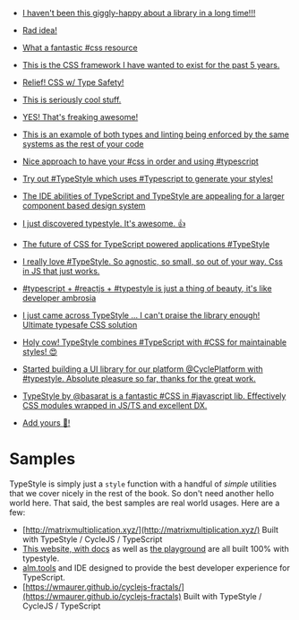
* [I haven't been this giggly-happy about a library in a long time!!!](https://twitter.com/andrestaltz/status/788665551325454337)
* [Rad idea!](https://twitter.com/iammerrick/status/788784672314576897)
* [What a fantastic #css resource](https://twitter.com/zbrianw/status/792177209490313217)
* [This is the CSS framework I have wanted to exist for the past 5 years.](https://twitter.com/jeffwhelpley/status/802275885353054208)
* [Relief! CSS w/ Type Safety!](https://twitter.com/wwwalkerrun/status/802329604471959552)
* [This is seriously cool stuff.](https://twitter.com/jonbrennecke/status/802351164247265280)
* [YES! That's freaking awesome!](https://twitter.com/brechtbilliet/status/802385818295746560)
* [This is an example of both types and linting being enforced by the same systems as the rest of your code](https://twitter.com/rauchg/status/802706919823581185)
* [Nice approach to have your #css in order and using #typescript](https://twitter.com/chris_noring/status/802824657401475073)
* [Try out #TypeStyle which uses #Typescript to generate your styles!](https://twitter.com/designpuddle/status/802658082924937216)
* [The IDE abilities of TypeScript and TypeStyle are appealing for a larger component based design system](https://twitter.com/twnsndco/status/804081260633214977)
* [I just discovered typestyle. It's awesome.  👍](https://twitter.com/arnarbirgisson/status/805805142289293314)
* [The future of CSS for TypeScript powered applications #TypeStyle](https://twitter.com/piotrekwitek/status/817655604206596096)
* [I really love #TypeStyle. So agnostic, so small, so out of your way. Css in JS that just works.](https://twitter.com/nickbalestra/status/818393513847037953)
* [#typescript + #reactjs + #typestyle is just a thing of beauty, it's like developer ambrosia](https://twitter.com/deis/status/823404962323505152)
* [I just came across TypeStyle ... I can't praise the library enough! Ultimate typesafe CSS solution](https://twitter.com/erikcupal/status/823700902578163712)
* [Holy cow! TypeStyle combines #TypeScript with #CSS for maintainable styles! 😍](https://twitter.com/timo_ernst/status/823262762596007937)
* [Started building a UI library for our platform @CyclePlatform with #typestyle. Absolute pleasure so far, thanks for the great work.](https://twitter.com/alexmattoni/status/839961368375590912)
* [TypeStyle by @basarat is a fantastic #CSS in #javascript lib. Effectively CSS modules wrapped in JS/TS  and excellent DX.](https://twitter.com/SteveALee/status/858255868139319296)

* [Add yours 🌹!](https://twitter.com/intent/tweet?text=Super%20simple%20maintainable%20%23CSS%20with%20%23TypeStyle%3A%20http%3A%2F%2Ftypestyle.io%0A%0A%23JavaScript%20%23TypeScript%20%40basarat%20%F0%9F%8C%B9)

# Samples

TypeStyle is simply just a `style` function with a handful of *simple* utilities that we cover nicely in the rest of the book. So don't need another hello world here. That said, the best samples are real world usages. Here are a few: 

* [http://matrixmultiplication.xyz/](http://matrixmultiplication.xyz/) Built with TypeStyle / CycleJS / TypeScript
* [This website, with docs](https://github.com/typestyle/typestyle.github.io) as well as [the playground](http://typestyle.io/play) are all built 100% with typestyle.
* [alm.tools](http://alm.tools) and IDE designed to provide the best developer experience for TypeScript.
* [https://wmaurer.github.io/cyclejs-fractals/](https://wmaurer.github.io/cyclejs-fractals) Built with TypeStyle / CycleJS / TypeScript
